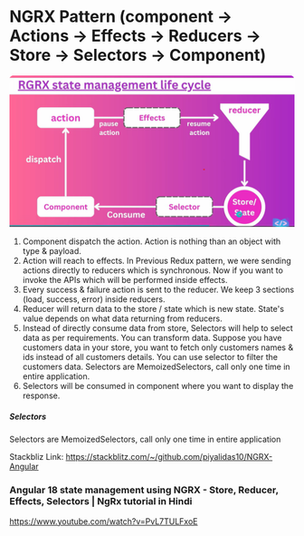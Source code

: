 # NGRX Pattern (component -> Actions -> Effects -> Reducers -> Store -> Selectors -> Component)
![NGRX Pattern](https://github.com/piyalidas10/NGRX-Angular/blob/777c4534582a602a4329961fd343fe3438c35bea/NGRX.png)
1. Component dispatch the action. Action is nothing than an object with type & payload.
2. Action will reach to effects. In Previous Redux pattern, we were sending actions directly to reducers which is synchronous. Now if you want to invoke the APIs which will be performed inside effects. 
3. Every success & failure action is sent to the reducer. We keep 3 sections (load, success, error) inside reducers. 
4. Reducer will return data to the store / state which is new state. State's value depends on what data returning from reducers.
5. Instead of directly consume data from store, Selectors will help to select data as per requirements. You can transform data. Suppose you have customers data in your store, you want to fetch only customers names & ids instead of all customers details. You can use selector to filter the customers data.  Selectors are MemoizedSelectors, call only one time in entire application.
6. Selectors will be consumed in component where you want to display the response.

##### Selectors
Selectors are MemoizedSelectors, call only one time in entire application

Stackbliz Link: https://stackblitz.com/~/github.com/piyalidas10/NGRX-Angular

### Angular 18 state management using NGRX - Store, Reducer, Effects, Selectors | NgRx tutorial in Hindi
https://www.youtube.com/watch?v=PvL7TULFxoE
